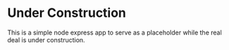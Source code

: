 # Under Construction
This is a simple node express app to serve as a placeholder while the real deal is under construction.